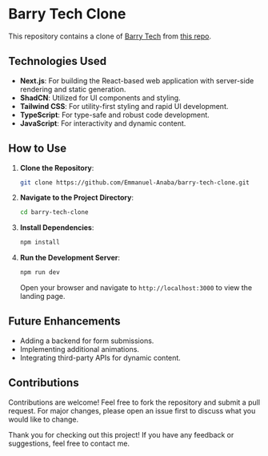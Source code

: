 # Barry Tech Clone
This repository contains a clone of [Barry Tech](https://barry-tech.vercel.app) from [this repo](https://github.com/DanielAgbeni/Barry-Tech).

## Technologies Used
- **Next.js**: For building the React-based web application with server-side rendering and static generation.
- **ShadCN**: Utilized for UI components and styling.
- **Tailwind CSS**: For utility-first styling and rapid UI development.
- **TypeScript**: For type-safe and robust code development.
- **JavaScript**: For interactivity and dynamic content.

## How to Use
1. **Clone the Repository**:
   ```bash
   git clone https://github.com/Emmanuel-Anaba/barry-tech-clone.git
   ```
2. **Navigate to the Project Directory**:
   ```bash
   cd barry-tech-clone
   ```
3. **Install Dependencies**:
   ```bash
   npm install
   ```
4. **Run the Development Server**:
   ```bash
   npm run dev
   ```
   Open your browser and navigate to `http://localhost:3000` to view the landing page.

## Future Enhancements
- Adding a backend for form submissions.
- Implementing additional animations.
- Integrating third-party APIs for dynamic content.

## Contributions
Contributions are welcome! Feel free to fork the repository and submit a pull request. For major changes, please open an issue first to discuss what you would like to change.

Thank you for checking out this project! If you have any feedback or suggestions, feel free to contact me.
